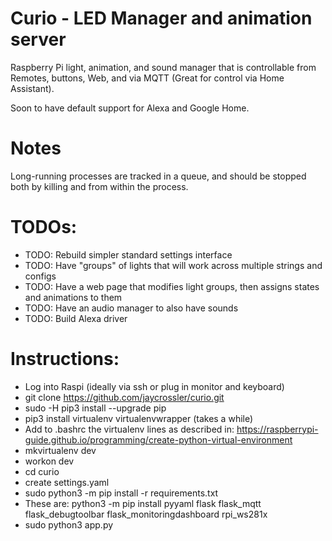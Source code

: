 # Curio - LED Manager and animation server
Raspberry Pi light, animation, and sound manager that is controllable from Remotes, buttons, Web, and via MQTT
(Great for control via Home Assistant).

Soon to have default support for Alexa and Google Home.

# Notes
Long-running processes are tracked in a queue, and should be stopped both by killing
and from within the process.

# TODOs:
- TODO: Rebuild simpler standard settings interface
- TODO: Have "groups" of lights that will work across multiple strings and configs
- TODO: Have a web page that modifies light groups, then assigns states and animations to them
- TODO: Have an audio manager to also have sounds
- TODO: Build Alexa driver

# Instructions:
- Log into Raspi (ideally via ssh or plug in monitor and keyboard)
- git clone https://github.com/jaycrossler/curio.git
- sudo -H pip3 install --upgrade pip
- pip3 install virtualenv virtualenvwrapper (takes a while)
- Add to .bashrc the virtualenv lines as described in: https://raspberrypi-guide.github.io/programming/create-python-virtual-environment
- mkvirtualenv dev
- workon dev
- cd curio
- create settings.yaml
- sudo python3 -m pip install -r requirements.txt
- These are:  python3 -m pip install pyyaml flask flask_mqtt flask_debugtoolbar flask_monitoringdashboard rpi_ws281x
- sudo python3 app.py